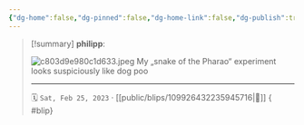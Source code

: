 ```yaml
---
{"dg-home":false,"dg-pinned":false,"dg-home-link":false,"dg-publish":true,"type":"blip","disabled rules":["yaml-title","yaml-title-alias","file-name-heading"],"title":"philipp on mastodon @ 2023-02-25","created-date":"2023-02-25T16:57:21","id":109926432235945710,"updated-date":"2025-05-02T08:50:43","dg-path":"blips/109926432235945716.md","permalink":"/blips/109926432235945716/","dgPassFrontmatter":true,"created":"2023-02-25T16:57:21","updated":"2025-05-02T08:50:43"}
---
```


> [!summary] **philipp**:
>
> ![c803d9e980c1d633.jpeg](/img/user/attachments/c803d9e980c1d633.jpeg)
> My „snake of the Pharao“ experiment looks suspiciously like dog poo
> - - -
>
> 🗓️ `Sat, Feb 25, 2023` · [[public/blips/109926432235945716\|🔗]]
{ #blip}

